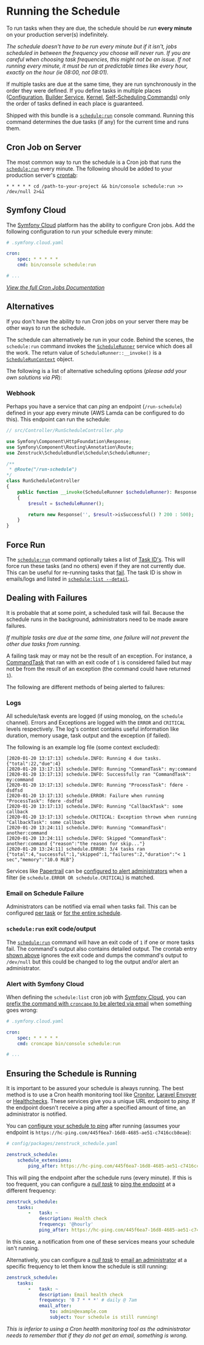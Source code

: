 # Running the Schedule

To run tasks when they are due, the schedule should be *run* **every minute**
on your production server(s) indefinitely.

*The schedule doesn't have to be run every minute but if it isn't, jobs
scheduled in between the frequency you choose will never run. If you are
careful when choosing task frequencies, this might not be an issue. If not
running every minute, it must be run at predictable times like every hour,
exactly on the hour (ie 08:00, not 08:01).*

If multiple tasks are due at the same time, they are run synchronously in the
order they were defined. If you define tasks in multiple places
([Configuration](define-schedule.md#bundle-configuration),
[Builder Service](define-schedule.md#schedulebuilder-service),
[Kernel](define-schedule.md#your-kernel),
[Self-Scheduling Commands](define-schedule.md#self-scheduling-commands)) only
the order of tasks defined in each place is guaranteed.

Shipped with this bundle is a [`schedule:run`](cli-commands.md#schedulerun)
console command. Running this command determines the due tasks (if any) for
the current time and runs them.

## Cron Job on Server

The most common way to run the schedule is a Cron job that runs the
[`schedule:run`](cli-commands.md#schedulerun) every minute. The following
should be added to your production server's
[crontab](http://man7.org/linux/man-pages/man5/crontab.5.html):

```
* * * * * cd /path-to-your-project && bin/console schedule:run >> /dev/null 2>&1
```

## Symfony Cloud

The [Symfony Cloud](https://symfony.com/cloud/) platform has the ability to
configure Cron jobs. Add the following configuration to run your schedule every
minute:

```yaml
# .symfony.cloud.yaml

cron:
    spec: * * * * *
    cmd: bin/console schedule:run

# ...
```

*[View the full Cron Jobs Documentation](https://symfony.com/doc/master/cloud/cookbooks/crons.html)*

## Alternatives

If you don't have the ability to run Cron jobs on your server there may be
other ways to run the schedule.

The schedule can alternatively be run in your code. Behind the scenes, the
`schedule:run` command invokes the [`ScheduleRunner`](../src/Schedule/ScheduleRunner.php)
service which does all the work. The return value of `ScheduleRunner::__invoke()` is a
[`ScheduleRunContext`](../src/Schedule/ScheduleRunContext.php) object.

The following is a list of alternative scheduling options (*please add your own solutions
via PR*):

### Webhook

Perhaps you have a service that can *ping* an endpoint (`/run-schedule`) defined in
your app every minute (AWS Lamda can be configured to do this). This endpoint
can run the schedule:

```php
// src/Controller/RunScheduleController.php

use Symfony\Component\HttpFoundation\Response;
use Symfony\Component\Routing\Annotation\Route;
use Zenstruck\ScheduleBundle\Schedule\ScheduleRunner;

/**
 * @Route("/run-schedule")
*/
class RunScheduleController
{
    public function __invoke(ScheduleRunner $scheduleRunner): Response
    {
        $result = $scheduleRunner();

        return new Response('', $result->isSuccessful() ? 200 : 500);
    }
}
```

## Force Run

The [`schedule:run`](cli-commands.md#schedulerun) command optionally takes
a list of [Task ID's](define-tasks.md#task-id). This will force run these
tasks (and no others) even if they are not currently due. This can be useful
for re-running tasks that [fail](#dealing-with-failures). The task ID is show
in emails/logs and listed in [`schedule:list --detail`](cli-commands.md#schedulelist).

## Dealing with Failures

It is probable that at some point, a scheduled task will fail. Because the
schedule runs in the background, administrators need to be made aware failures.

*If multiple tasks are due at the same time, one failure will not prevent the
other due tasks from running.*

A failing task may or may not be the result of an exception. For instance, a
[CommandTask](define-tasks.md#commandtask) that ran with an exit code of `1`
is considered failed but may not be from the result of an exception (the
command could have returned `1`).

The following are different methods of being alerted to failures:

### Logs

All schedule/task events are logged (if using monolog, on the `schedule` channel).
Errors and Exceptions are logged with the `ERROR` and `CRITICAL` levels respectively.
The log's context contains useful information like duration, memory usage, task output
and the exception (if failed).

The following is an example log file (some context excluded):

```
[2020-01-20 13:17:13] schedule.INFO: Running 4 due tasks. {"total":22,"due":4}
[2020-01-20 13:17:13] schedule.INFO: Running "CommandTask": my:command
[2020-01-20 13:17:13] schedule.INFO: Successfully ran "CommandTask": my:command
[2020-01-20 13:17:13] schedule.INFO: Running "ProcessTask": fdere -dsdfsd
[2020-01-20 13:17:13] schedule.ERROR: Failure when running "ProcessTask": fdere -dsdfsd
[2020-01-20 13:17:13] schedule.INFO: Running "CallbackTask": some callback 
[2020-01-20 13:17:13] schedule.CRITICAL: Exception thrown when running "CallbackTask": some callback
[2020-01-20 13:24:11] schedule.INFO: Running "CommandTask": another:command
[2020-01-20 13:24:11] schedule.INFO: Skipped "CommandTask": another:command {"reason":"the reason for skip..."}
[2020-01-20 13:24:11] schedule.ERROR: 3/4 tasks ran {"total":4,"successful":1,"skipped":1,"failures":2,"duration":"< 1 sec","memory":"10.0 MiB"}
```

Services like [Papertrail](https://papertrailapp.com) can be [configured to alert
administrators](https://help.papertrailapp.com/kb/how-it-works/alerts/) when a filter
(ie `schedule.ERROR OR schedule.CRITICAL`) is matched.

### Email on Schedule Failure

Administrators can be notified via email when tasks fail. This can be configured
[per task](define-tasks.md#email-output) or
[for the entire schedule](define-schedule.md#email-on-failure).

### `schedule:run` exit code/output

The [`schedule:run`](cli-commands.md#schedulerun) command will have an exit code of
`1` if one or more tasks fail. The command's output also contains detailed output.
The crontab entry [shown above](#cron-job-on-server) ignores the exit code and
dumps the command's output to `/dev/null` but this could be changed to log the
output and/or alert an administrator.

### Alert with Symfony Cloud

When defining the `schedule:list` cron job with [Symfony Cloud](#symfony-cloud), you can
[prefix the command with `croncape` to be alerted via email](https://symfony.com/doc/master/cloud/cookbooks/crons.html#command-to-run)
when something goes wrong:

```yaml
# .symfony.cloud.yaml

cron:
    spec: * * * * *
    cmd: croncape bin/console schedule:run

# ...
```

## Ensuring the Schedule is Running

It is important to be assured your schedule is always running. The best method
is to use a Cron health monitoring tool like [Cronitor](https://cronitor.io/),
[Laravel Envoyer](https://envoyer.io/) or [Healthchecks](https://healthchecks.io/).
These services give you a unique URL endpoint to *ping*. If the endpoint doesn't
receive a ping after a specified amount of time, an administrator is notified.

You can [configure your schedule to ping](define-schedule.md#ping-webhook) after
running (assumes your endpoint is `https://hc-ping.com/445f6ea7-16d8-4685-ae51-c7416ccb8eae`):

```yaml
# config/packages/zenstruck_schedule.yaml

zenstruck_schedule:
    schedule_extensions:
        ping_after: https://hc-ping.com/445f6ea7-16d8-4685-ae51-c7416ccb8eae
```

This will ping the endpoint after the schedule runs (every minute). If this is too
frequent, you can configure a *[null task](define-tasks.md#nulltask)* to [ping the
endpoint](define-tasks.md#ping-webhook) at a different frequency:

```yaml
zenstruck_schedule:
    tasks:
        -   task: ~
            description: Health check
            frequency: '@hourly'
            ping_after: https://hc-ping.com/445f6ea7-16d8-4685-ae51-c7416ccb8eae
```

In this case, a notification from one of these services means your schedule isn't
running.

Alternatively, you can configure a *[null task](define-tasks.md#nulltask)* to [email
an administrator](define-tasks.md#email-output) at a specific frequency to let them
know the schedule is still running:

```yaml
zenstruck_schedule:
    tasks:
        -   task: ~
            description: Email health check
            frequency: '0 7 * * *' # daily @ 7am
            email_after:
                to: admin@example.com
                subject: Your schedule is still running!
```

*This is inferior to using a Cron health monitoring tool as the administrator needs
to remember that if they do not get an email, something is wrong.*
